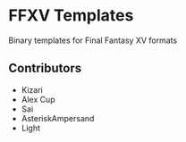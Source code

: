 # FFXV Templates
Binary templates for Final Fantasy XV formats

## Contributors
* Kizari
* Alex Cup
* Sai
* AsteriskAmpersand
* Light
